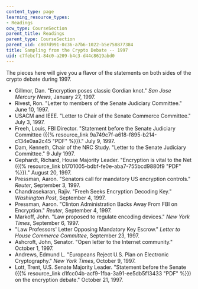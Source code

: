 ```yaml
---
content_type: page
learning_resource_types:
- Readings
ocw_type: CourseSection
parent_title: Readings
parent_type: CourseSection
parent_uid: c807d991-0c36-a7b6-1022-b5e758877384
title: Sampling from the Crypto Debate -- 1997
uid: c7febcf1-84c0-a209-b4c3-d44c8619abd0
---
```


The pieces here will give you a flavor of the statements on both sides of the crypto debate during 1997.

*   Gillmor, Dan. "Encryption poses classic Gordian knot." _San Jose Mercury News_, January 27, 1997.
*   Rivest, Ron. "Letter to members of the Senate Judiciary Committee." June 10, 1997.
*   USACM and IEEE. "Letter to Chair of the Senate Commerce Committee." July 3, 1997.
*   Freeh, Louis, FBI Director. "Statement before the Senate Judiciary Committee ({{% resource_link 9a749c7f-a618-f895-b214-c134e0aa2c45 "PDF" %}})." July 9, 1997.
*   Dam, Kenneth, Chair of the NRC Study. "Letter to the Senate Judiciary Committee." 9 July 1997.
*   Gephardt, Richard, House Majority Leader. "Encryption is vital to the Net ({{% resource_link b1701005-bdbf-fe0e-aba7-755bcd9880f9 "PDF" %}})." August 20, 1997.
*   Pressman, Aaron. "Senators call for mandatory US encryption controls." _Reuter_, September 3, 1997.
*   Chandrasekaran, Rajiv. "Freeh Seeks Encryption Decoding Key." _Washington Post_, September 4, 1997.
*   Pressman, Aaron. "Clinton Administration Backs Away From FBI on Encryption." _Reuter_, September 4, 1997.
*   Markoff, John. "Law proposed to regulate encoding devices." _New York Times_, September 6, 1997.
*   "Law Professors' Letter Opposing Mandatory Key Escrow." _Letter to House Commerce Committee_, September 23, 1997.
*   Ashcroft, John, Senator. "Open letter to the Internet community." October 1, 1997.
*   Andrews, Edmund L. "Europeans Reject U.S. Plan on Electronic Cryptography." _New York Times_, October 9, 1997.
*   Lott, Trent, U.S. Senate Majority Leader. "Statement before the Senate ({{% resource_link d1fcc04b-acf9-1fba-3a91-ee5db5f13433 "PDF" %}}) on the encryption debate." October 21, 1997.